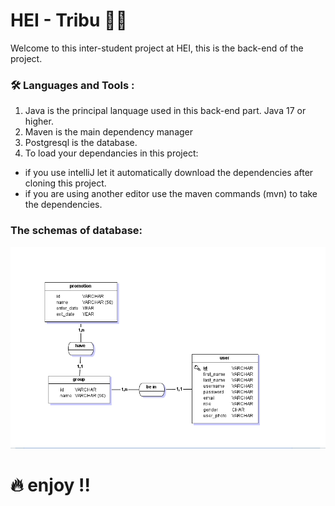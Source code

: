 # HEI - Tribu :man_technologist:

Welcome to this inter-student project at HEI, this is the back-end of the project.

### :hammer_and_wrench: Languages and Tools :

1. Java is the principal lanquage used in this back-end part. Java 17 or higher.
2. Maven is the main dependency manager 
3. Postgresql is the database.
4. To load your dependancies in this project:
<ul>
    <li>if you use intelliJ let it automatically download the dependencies after cloning this project.</li>
    <li>if you are using another editor use the maven commands (mvn) to take the dependencies.</li>
</ul>

### The schemas of database:
<div width="150" height="150">
    <img src="docs/hei-tribu-database.png" />
</div>

# :fire: enjoy !!
